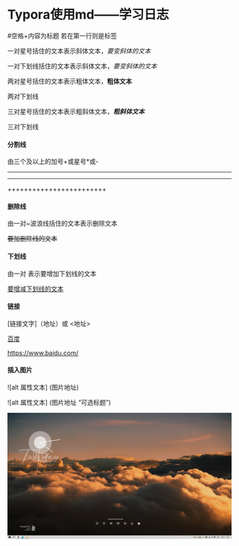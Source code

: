 # Typora使用md——学习日志

#空格+内容为标题 若在第一行则是标签

一对星号括住的文本表示斜体文本，*要变斜体的文本*

一对下划线括住的文本表示斜体文本，_要变斜体的文本_

两对星号括住的文本表示粗体文本，**粗体文本**

两对下划线

三对星号括住的文本表示粗斜体文本，***粗斜体文本***

三对下划线

#### 分割线

由三个及以上的加号+或星号*或-

----------------------------------------

*****************************

++++++++++++++++++++++++

#### 删除线

由一对~波浪线括住的文本表示删除文本

~~要加删除线的文本~~

#### 下划线

由一对<u></u> 表示要增加下划线的文本

<u>要增减下划线的文本</u>



#### 链接

[链接文字]（地址）或 <地址>

[百度](https://www.baidu.com/)

<https://www.baidu.com/>



#### 插入图片

![alt 属性文本] (图片地址)

![alt 属性文本] (图片地址 “可选标题”)

![本地图片Screenshots.png](https://github.com/Robinmouren/Typora_learn_log/blob/main/photo/Screenshots.png "屏幕截图")









